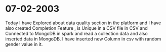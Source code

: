# 07-02-2003
Today I have Explored about data quality section in the platform and I have also created Completion Feature , is Unique in a CSV file in CSV and Connected to MongoDB in spark and read a collection data and also inserted data in MongoDB. I have inserted new Column in csv with random gender value in it. 
